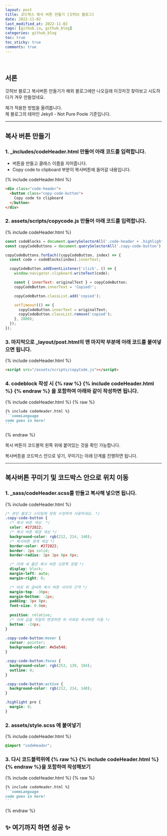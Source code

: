 ```yaml
---
layout: post
title: 코드박스 복사 버튼 만들기 [깃허브 블로그]
date: 2022-11-02
last_modified_at: 2022-11-02
tags: [github.io, github_blog]
categories: github_blog
toc: true
toc_sticky: true
comments: true
---
```


<br/>

## 서론
깃허브 블로그 복사버튼 만들기가 해외 블로그에만 나오길래 이것저것 찾아보고 시도하다가 겨우 만들었네요.  

제가 적용한 방법을 올려봅니다.  
제 블로그의 테마인 Jekyll - Not Pure Poole 기준입니다.

---

## 복사 버튼 만들기

### 1. _includes/codeHeader.html 만들어 아래 코드를 입력합니다.
- 버튼을 만들고 클래스 이름을 지어줍니다.
- Copy code to clipboard 부분이 복사버튼에 들어갈 내용입니다.

{% include codeHeader.html %}
```html
<div class="code-header">
  <button class="copy-code-button">
    Copy code to clipboard
  </button>
</div>
```

### 2. assets/scripts/copycode.js 만들어 아래 코드를 입력합니다.

{% include codeHeader.html %}
```javascript
const codeBlocks = document.querySelectorAll('.code-header + .highlighter-rouge');
const copyCodeButtons = document.querySelectorAll('.copy-code-button');

copyCodeButtons.forEach((copyCodeButton, index) => {
  const code = codeBlocks[index].innerText;

  copyCodeButton.addEventListener('click', () => {
    window.navigator.clipboard.writeText(code);

    const { innerText: originalText } = copyCodeButton;
    copyCodeButton.innerText = 'Copied!';

    copyCodeButton.classList.add('copied');

    setTimeout(() => {
      copyCodeButton.innerText = originalText;
      copyCodeButton.classList.remove('copied');
    }, 2000);
  });
});
```

### 3. 마지막으로 _layout/post.html의 맨 마지막 부분에 아래 코드를 붙여넣으면 됩니다.

{% include codeHeader.html %}
```html
<script src="/assets/scripts/copyCode.js"></script>
```

### 4. codeblock 작성 시 {% raw %} {% include codeHeader.html %} {% endraw %} 을 포함하여 아래와 같이 작성하면 됩니다.

{% include codeHeader.html %}
{% raw %}
````markdown
{% include codeHeader.html %}
```someLanguage
code goes in here!
```
````
{% endraw %}

복사 버튼이 코드블럭 왼쪽 위에 붙어있는 것을 확인 가능합니다.

복사버튼을 코드박스 안으로 넣기, 꾸미기는 아래 단계를 진행하면 됩니다.

---

## 복사버튼 꾸미기 및 코드박스 안으로 위치 이동

### 1. _sass/codeHeader.scss를 만들고 복사해 넣으면 됩니다.

{% include codeHeader.html %}
```css
/* 본인 블로그 스타일에 맞춰 수정하여 사용하세요. */
.copy-code-button {
  /* 복사 버튼 색상  */
  color: #272822;
  /* 복사 버튼 배경 색상 */
  background-color: rgb(212, 214, 140);
  /* 복사버튼 경계 색상 */
  border-color: #272822;
  border: 2px solid;
  border-radius: 3px 3px 0px 0px;

  /* 아래 세 줄은 복사 버튼 오른쪽 정렬 */
  display: block;
  margin-left: auto;
  margin-right: 0;

  /* 바로 위 글씨와 복사 버튼 사이의 간격 */
  margin-top: -30px;
  margin-bottom: -2px;
  padding: 3px 8px;
  font-size: 0.8em;
  
  position: relative;
  /* 아래 값을 적절히 변경하면 위 아래로 복사버튼 이동 */
  bottom: -24px;
}

.copy-code-button:hover {
  cursor: pointer;
  background-color: #e5e548;
}

.copy-code-button:focus {
  background-color: rgb(253, 139, 194);
  outline: 0;
}

.copy-code-button:active {
  background-color: rgb(212, 214, 140);
}

.highlight pre {
  margin: 0;
}

```

### 2. assets/style.scss 에 붙여넣기

{% include codeHeader.html %}
```css
@import "codeHeader";
```

### 3. 다시 코드블럭위에 {% raw %} {% include codeHeader.html %} {% endraw %}을 포함하여 작성해보기

{% include codeHeader.html %}
{% raw %}
````markdown
{% include codeHeader.html %}
```someLanguage
code goes in here!
```
````
{% endraw %}

## ✨ 여기까지 하면 성공 ✨